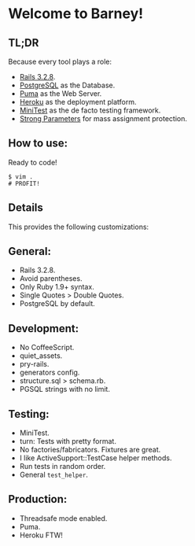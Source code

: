 # Welcome to Barney!

## TL;DR

Because every tool plays a role:

+ [Rails 3.2.8](http://rubyonrails.org/).
+ [PostgreSQL](http://www.postgresql.org/) as the Database.
+ [Puma](http://puma.io/) as the Web Server.
+ [Heroku](http://www.heroku.com/) as the deployment platform.
+ [MiniTest](https://github.com/seattlerb/minitest) as the de facto testing framework.
+ [Strong Parameters](https://github.com/rails/strong_parameters) for mass assignment protection.

## How to use:

Ready to code!

    $ vim .
    # PROFIT!

## Details

This provides the following customizations:

## General:

+ Rails 3.2.8.
+ Avoid parentheses.
+ Only Ruby 1.9+ syntax.
+ Single Quotes > Double Quotes.
+ PostgreSQL by default.

## Development:

+ No CoffeeScript.
+ quiet_assets.
+ pry-rails.
+ generators config.
+ structure.sql > schema.rb.
+ PGSQL strings with no limit.

## Testing:

+ MiniTest.
+ turn: Tests with pretty format.
+ No factories/fabricators. Fixtures are great.
+ I like ActiveSupport::TestCase helper methods.
+ Run tests in random order.
+ General `test_helper`.

## Production:

+ Threadsafe mode enabled.
+ Puma.
+ Heroku FTW!
